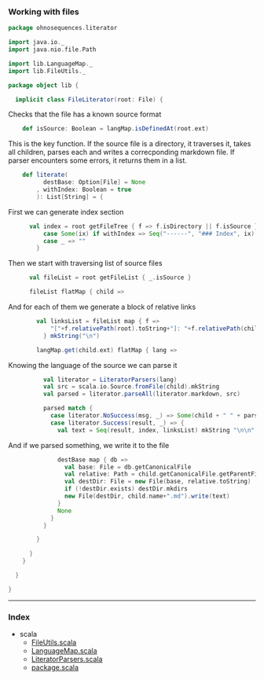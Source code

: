 ### Working with files

```scala
package ohnosequences.literator

import java.io._
import java.nio.file.Path

import lib.LanguageMap._
import lib.FileUtils._

package object lib {

  implicit class FileLiterator(root: File) {
```

Checks that the file has a known source format

```scala
    def isSource: Boolean = langMap.isDefinedAt(root.ext)
```

This is the key function. If the source file is a directory, it traverses it, takes all 
children, parses each and writes a correcponding markdown file. If parser encounters some 
errors, it returns them in a list.


```scala
    def literate(
          destBase: Option[File] = None
        , withIndex: Boolean = true
        ): List[String] = {
```

First we can generate index section

```scala
      val index = root getFileTree { f => f.isDirectory || f.isSource } match {
          case Some(ix) if withIndex => Seq("------", "### Index", ix) mkString "\n\n"
          case _ => ""
        }
```

Then we start with traversing list of source files

```scala
      val fileList = root getFileList { _.isSource }

      fileList flatMap { child =>
```

And for each of them we generate a block of relative links

```scala
        val linksList = fileList map { f =>
            "["+f.relativePath(root).toString+"]: "+f.relativePath(child).toString+".md"
          } mkString("\n")

        langMap.get(child.ext) flatMap { lang =>
```

Knowing the language of the source we can parse it

```scala
          val literator = LiteratorParsers(lang)
          val src = scala.io.Source.fromFile(child).mkString
          val parsed = literator.parseAll(literator.markdown, src) 

          parsed match {
            case literator.NoSuccess(msg, _) => Some(child + " " + parsed)
            case literator.Success(result, _) => {
              val text = Seq(result, index, linksList) mkString "\n\n"
```

And if we parsed something, we write it to the file

```scala
              destBase map { db =>
                val base: File = db.getCanonicalFile
                val relative: Path = child.getCanonicalFile.getParentFile.relativePath(root)
                val destDir: File = new File(base, relative.toString)
                if (!destDir.exists) destDir.mkdirs
                new File(destDir, child.name+".md").write(text) 
              }
              None
            }
          }

        }

      }
    }

  }

}


```


------

### Index

+ scala
  + [FileUtils.scala][FileUtils.scala]
  + [LanguageMap.scala][LanguageMap.scala]
  + [LiteratorParsers.scala][LiteratorParsers.scala]
  + [package.scala][package.scala]

[FileUtils.scala]: FileUtils.scala.md
[LanguageMap.scala]: LanguageMap.scala.md
[LiteratorParsers.scala]: LiteratorParsers.scala.md
[package.scala]: package.scala.md
